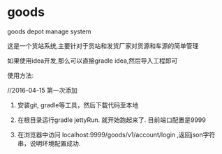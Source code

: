 # goods
goods depot manage system

这是一个货站系统,主要针对于货站和发货厂家对货源和车源的简单管理

如果使用idea开发,那么可以直接gradle idea,然后导入工程即可

使用方法:

//2016-04-15 第一次添加

1. 安装git, gradle等工具，然后下载代码至本地

2. 在根目录运行gradle jettyRun. 就开始跑起来了. 目前端口配置是9999

3. 在浏览器中访问 localhost:9999/goods/v1/account/login ,返回json字符串，说明环境配置成功.




